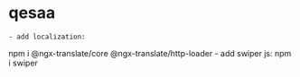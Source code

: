 # qesaa

    - add localization:
   npm i @ngx-translate/core @ngx-translate/http-loader
    - add swiper js: 
    npm i swiper

   
